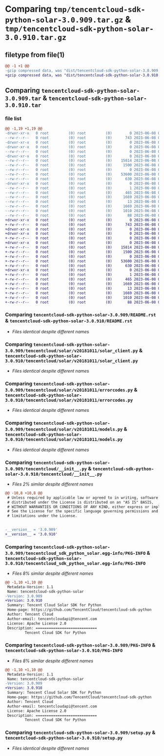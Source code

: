 # Comparing `tmp/tencentcloud-sdk-python-solar-3.0.909.tar.gz` & `tmp/tencentcloud-sdk-python-solar-3.0.910.tar.gz`

## filetype from file(1)

```diff
@@ -1 +1 @@
-gzip compressed data, was "dist/tencentcloud-sdk-python-solar-3.0.909.tar", last modified: Thu Jun  8 00:32:13 2023, max compression
+gzip compressed data, was "dist/tencentcloud-sdk-python-solar-3.0.910.tar", last modified: Thu Jun  8 09:18:28 2023, max compression
```

## Comparing `tencentcloud-sdk-python-solar-3.0.909.tar` & `tencentcloud-sdk-python-solar-3.0.910.tar`

### file list

```diff
@@ -1,19 +1,19 @@
-drwxr-xr-x   0 root         (0) root         (0)        0 2023-06-08 00:32:13.000000 tencentcloud-sdk-python-solar-3.0.909/
--rw-r--r--   0 root         (0) root         (0)      743 2023-06-08 00:32:13.000000 tencentcloud-sdk-python-solar-3.0.909/README.rst
-drwxr-xr-x   0 root         (0) root         (0)        0 2023-06-08 00:32:13.000000 tencentcloud-sdk-python-solar-3.0.909/tencentcloud/
-drwxr-xr-x   0 root         (0) root         (0)        0 2023-06-08 00:32:13.000000 tencentcloud-sdk-python-solar-3.0.909/tencentcloud/solar/
--rw-r--r--   0 root         (0) root         (0)        0 2023-06-08 00:32:13.000000 tencentcloud-sdk-python-solar-3.0.909/tencentcloud/solar/__init__.py
-drwxr-xr-x   0 root         (0) root         (0)        0 2023-06-08 00:32:13.000000 tencentcloud-sdk-python-solar-3.0.909/tencentcloud/solar/v20181011/
--rw-r--r--   0 root         (0) root         (0)    15814 2023-06-08 00:32:13.000000 tencentcloud-sdk-python-solar-3.0.909/tencentcloud/solar/v20181011/solar_client.py
--rw-r--r--   0 root         (0) root         (0)     1500 2023-06-08 00:32:13.000000 tencentcloud-sdk-python-solar-3.0.909/tencentcloud/solar/v20181011/errorcodes.py
--rw-r--r--   0 root         (0) root         (0)        0 2023-06-08 00:32:13.000000 tencentcloud-sdk-python-solar-3.0.909/tencentcloud/solar/v20181011/__init__.py
--rw-r--r--   0 root         (0) root         (0)    53600 2023-06-08 00:32:13.000000 tencentcloud-sdk-python-solar-3.0.909/tencentcloud/solar/v20181011/models.py
--rw-r--r--   0 root         (0) root         (0)      630 2023-06-08 00:32:13.000000 tencentcloud-sdk-python-solar-3.0.909/tencentcloud/__init__.py
-drwxr-xr-x   0 root         (0) root         (0)        0 2023-06-08 00:32:13.000000 tencentcloud-sdk-python-solar-3.0.909/tencentcloud_sdk_python_solar.egg-info/
--rw-r--r--   0 root         (0) root         (0)        1 2023-06-08 00:32:13.000000 tencentcloud-sdk-python-solar-3.0.909/tencentcloud_sdk_python_solar.egg-info/dependency_links.txt
--rw-r--r--   0 root         (0) root         (0)      465 2023-06-08 00:32:13.000000 tencentcloud-sdk-python-solar-3.0.909/tencentcloud_sdk_python_solar.egg-info/SOURCES.txt
--rw-r--r--   0 root         (0) root         (0)     1669 2023-06-08 00:32:13.000000 tencentcloud-sdk-python-solar-3.0.909/tencentcloud_sdk_python_solar.egg-info/PKG-INFO
--rw-r--r--   0 root         (0) root         (0)       13 2023-06-08 00:32:13.000000 tencentcloud-sdk-python-solar-3.0.909/tencentcloud_sdk_python_solar.egg-info/top_level.txt
--rw-r--r--   0 root         (0) root         (0)     1669 2023-06-08 00:32:13.000000 tencentcloud-sdk-python-solar-3.0.909/PKG-INFO
--rw-r--r--   0 root         (0) root         (0)     1010 2023-06-08 00:32:13.000000 tencentcloud-sdk-python-solar-3.0.909/setup.py
--rw-r--r--   0 root         (0) root         (0)       88 2023-06-08 00:32:13.000000 tencentcloud-sdk-python-solar-3.0.909/setup.cfg
+drwxr-xr-x   0 root         (0) root         (0)        0 2023-06-08 09:18:28.000000 tencentcloud-sdk-python-solar-3.0.910/
+-rw-r--r--   0 root         (0) root         (0)      743 2023-06-08 09:18:28.000000 tencentcloud-sdk-python-solar-3.0.910/README.rst
+drwxr-xr-x   0 root         (0) root         (0)        0 2023-06-08 09:18:28.000000 tencentcloud-sdk-python-solar-3.0.910/tencentcloud/
+drwxr-xr-x   0 root         (0) root         (0)        0 2023-06-08 09:18:28.000000 tencentcloud-sdk-python-solar-3.0.910/tencentcloud/solar/
+-rw-r--r--   0 root         (0) root         (0)        0 2023-06-08 09:18:28.000000 tencentcloud-sdk-python-solar-3.0.910/tencentcloud/solar/__init__.py
+drwxr-xr-x   0 root         (0) root         (0)        0 2023-06-08 09:18:28.000000 tencentcloud-sdk-python-solar-3.0.910/tencentcloud/solar/v20181011/
+-rw-r--r--   0 root         (0) root         (0)    15814 2023-06-08 09:18:28.000000 tencentcloud-sdk-python-solar-3.0.910/tencentcloud/solar/v20181011/solar_client.py
+-rw-r--r--   0 root         (0) root         (0)     1500 2023-06-08 09:18:28.000000 tencentcloud-sdk-python-solar-3.0.910/tencentcloud/solar/v20181011/errorcodes.py
+-rw-r--r--   0 root         (0) root         (0)        0 2023-06-08 09:18:28.000000 tencentcloud-sdk-python-solar-3.0.910/tencentcloud/solar/v20181011/__init__.py
+-rw-r--r--   0 root         (0) root         (0)    53600 2023-06-08 09:18:28.000000 tencentcloud-sdk-python-solar-3.0.910/tencentcloud/solar/v20181011/models.py
+-rw-r--r--   0 root         (0) root         (0)      630 2023-06-08 09:18:28.000000 tencentcloud-sdk-python-solar-3.0.910/tencentcloud/__init__.py
+drwxr-xr-x   0 root         (0) root         (0)        0 2023-06-08 09:18:28.000000 tencentcloud-sdk-python-solar-3.0.910/tencentcloud_sdk_python_solar.egg-info/
+-rw-r--r--   0 root         (0) root         (0)        1 2023-06-08 09:18:28.000000 tencentcloud-sdk-python-solar-3.0.910/tencentcloud_sdk_python_solar.egg-info/dependency_links.txt
+-rw-r--r--   0 root         (0) root         (0)      465 2023-06-08 09:18:28.000000 tencentcloud-sdk-python-solar-3.0.910/tencentcloud_sdk_python_solar.egg-info/SOURCES.txt
+-rw-r--r--   0 root         (0) root         (0)     1669 2023-06-08 09:18:28.000000 tencentcloud-sdk-python-solar-3.0.910/tencentcloud_sdk_python_solar.egg-info/PKG-INFO
+-rw-r--r--   0 root         (0) root         (0)       13 2023-06-08 09:18:28.000000 tencentcloud-sdk-python-solar-3.0.910/tencentcloud_sdk_python_solar.egg-info/top_level.txt
+-rw-r--r--   0 root         (0) root         (0)     1669 2023-06-08 09:18:28.000000 tencentcloud-sdk-python-solar-3.0.910/PKG-INFO
+-rw-r--r--   0 root         (0) root         (0)     1010 2023-06-08 09:18:28.000000 tencentcloud-sdk-python-solar-3.0.910/setup.py
+-rw-r--r--   0 root         (0) root         (0)       88 2023-06-08 09:18:28.000000 tencentcloud-sdk-python-solar-3.0.910/setup.cfg
```

### Comparing `tencentcloud-sdk-python-solar-3.0.909/README.rst` & `tencentcloud-sdk-python-solar-3.0.910/README.rst`

 * *Files identical despite different names*

### Comparing `tencentcloud-sdk-python-solar-3.0.909/tencentcloud/solar/v20181011/solar_client.py` & `tencentcloud-sdk-python-solar-3.0.910/tencentcloud/solar/v20181011/solar_client.py`

 * *Files identical despite different names*

### Comparing `tencentcloud-sdk-python-solar-3.0.909/tencentcloud/solar/v20181011/errorcodes.py` & `tencentcloud-sdk-python-solar-3.0.910/tencentcloud/solar/v20181011/errorcodes.py`

 * *Files identical despite different names*

### Comparing `tencentcloud-sdk-python-solar-3.0.909/tencentcloud/solar/v20181011/models.py` & `tencentcloud-sdk-python-solar-3.0.910/tencentcloud/solar/v20181011/models.py`

 * *Files identical despite different names*

### Comparing `tencentcloud-sdk-python-solar-3.0.909/tencentcloud/__init__.py` & `tencentcloud-sdk-python-solar-3.0.910/tencentcloud/__init__.py`

 * *Files 2% similar despite different names*

```diff
@@ -10,8 +10,8 @@
 # Unless required by applicable law or agreed to in writing, software
 # distributed under the License is distributed on an "AS IS" BASIS,
 # WITHOUT WARRANTIES OR CONDITIONS OF ANY KIND, either express or implied.
 # See the License for the specific language governing permissions and
 # limitations under the License.
 
 
-__version__ = '3.0.909'
+__version__ = '3.0.910'
```

### Comparing `tencentcloud-sdk-python-solar-3.0.909/tencentcloud_sdk_python_solar.egg-info/PKG-INFO` & `tencentcloud-sdk-python-solar-3.0.910/tencentcloud_sdk_python_solar.egg-info/PKG-INFO`

 * *Files 8% similar despite different names*

```diff
@@ -1,10 +1,10 @@
 Metadata-Version: 1.1
 Name: tencentcloud-sdk-python-solar
-Version: 3.0.909
+Version: 3.0.910
 Summary: Tencent Cloud Solar SDK for Python
 Home-page: https://github.com/TencentCloud/tencentcloud-sdk-python
 Author: Tencent Cloud
 Author-email: tencentcloudapi@tencent.com
 License: Apache License 2.0
 Description: ============================
         Tencent Cloud SDK for Python
```

### Comparing `tencentcloud-sdk-python-solar-3.0.909/PKG-INFO` & `tencentcloud-sdk-python-solar-3.0.910/PKG-INFO`

 * *Files 8% similar despite different names*

```diff
@@ -1,10 +1,10 @@
 Metadata-Version: 1.1
 Name: tencentcloud-sdk-python-solar
-Version: 3.0.909
+Version: 3.0.910
 Summary: Tencent Cloud Solar SDK for Python
 Home-page: https://github.com/TencentCloud/tencentcloud-sdk-python
 Author: Tencent Cloud
 Author-email: tencentcloudapi@tencent.com
 License: Apache License 2.0
 Description: ============================
         Tencent Cloud SDK for Python
```

### Comparing `tencentcloud-sdk-python-solar-3.0.909/setup.py` & `tencentcloud-sdk-python-solar-3.0.910/setup.py`

 * *Files identical despite different names*

